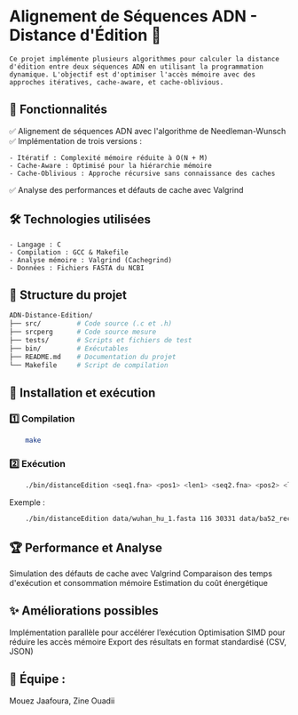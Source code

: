 # **Alignement de Séquences ADN - Distance d'Édition** 🧬
    Ce projet implémente plusieurs algorithmes pour calculer la distance d'édition entre deux séquences ADN en utilisant la programmation dynamique. L'objectif est d'optimiser l'accès mémoire avec des approches itératives, cache-aware, et cache-oblivious.

## 🚀 **Fonctionnalités**
✅ Alignement de séquences ADN avec l'algorithme de Needleman-Wunsch
✅ Implémentation de trois versions :

    - Itératif : Complexité mémoire réduite à O(N + M)
    - Cache-Aware : Optimisé pour la hiérarchie mémoire
    - Cache-Oblivious : Approche récursive sans connaissance des caches
✅ Analyse des performances et défauts de cache avec Valgrind

## 🛠️ **Technologies utilisées**
    - Langage : C
    - Compilation : GCC & Makefile
    - Analyse mémoire : Valgrind (Cachegrind)
    - Données : Fichiers FASTA du NCBI
## 📁 Structure du projet
```bash
ADN-Distance-Edition/
├── src/         # Code source (.c et .h)
├── srcperg      # Code source mesure
├── tests/       # Scripts et fichiers de test
├── bin/         # Exécutables
├── README.md    # Documentation du projet
└── Makefile     # Script de compilation
```
## 🔧 Installation et exécution
### 1️⃣ Compilation
```bash
    make
```
### 2️⃣ Exécution
```bash
    ./bin/distanceEdition <seq1.fna> <pos1> <len1> <seq2.fna> <pos2> <len2>
```
Exemple :

```bash
    ./bin/distanceEdition data/wuhan_hu_1.fasta 116 30331 data/ba52_recent_omicron.fasta 153 30183
```
## 🏆 Performance et Analyse
Simulation des défauts de cache avec Valgrind
Comparaison des temps d'exécution et consommation mémoire
Estimation du coût énergétique
## ✨ Améliorations possibles
Implémentation parallèle pour accélérer l’exécution
Optimisation SIMD pour réduire les accès mémoire
Export des résultats en format standardisé (CSV, JSON)
## 👥 Équipe : 
Mouez Jaafoura, Zine Ouadii

